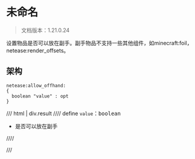 # 未命名

> 文档版本：1.21.0.24

设置物品是否可以放在副手。副手物品不支持一些其他组件，如minecraft:foil，netease:render_offsets。

## 架构

```mcschema
netease:allow_offhand:
{
  boolean "value" : opt
}

```

/// html | div.result
//// define
`value`：<samp>boolean</samp>

- 是否可以放在副手


////


///

